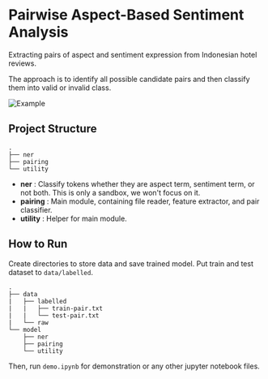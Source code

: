 # Pairwise Aspect-Based Sentiment Analysis

Extracting pairs of aspect and sentiment expression from Indonesian hotel reviews. 
  
The approach is to identify all possible candidate pairs and then classify them into valid or invalid class.  

![](https://i.imgur.com/Emg584r.png "Example")

## Project Structure

```
.
├── ner
├── pairing
└── utility
```

* **ner** : Classify tokens whether they are aspect term, sentiment term, or not both. This is only a sandbox, we won't focus on it.
* **pairing** : Main module, containing file reader, feature extractor, and pair classifier.
* **utility** : Helper for main module.

## How to Run

Create directories to store data and save trained model. Put train and test dataset to `data/labelled`.  

```
.
├── data
|   ├── labelled
|   |   ├── train-pair.txt
|   |   └── test-pair.txt
|   └── raw
└── model
    ├── ner
    ├── pairing
    └── utility
```

Then, run `demo.ipynb` for demonstration or any other jupyter notebook files.
